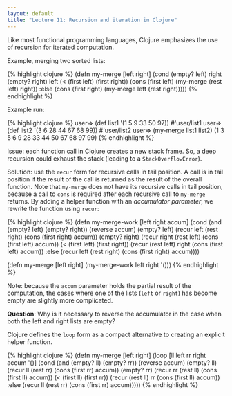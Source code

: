 ```yaml
---
layout: default
title: "Lecture 11: Recursion and iteration in Clojure"
---
```


Like most functional programming languages, Clojure emphasizes the use of recursion for iterated computation.

Example, merging two sorted lists:

{% highlight clojure %}
(defn my-merge [left right]
  (cond
    (empty? left) right
    (empty? right) left
    (< (first left) (first right)) (cons (first left) (my-merge (rest left) right))
    :else (cons (first right) (my-merge left (rest right)))))
{% endhighlight %}

Example run:

{% highlight clojure %}
user=> (def list1 '(1 5 9 33 50 97))
#'user/list1
user=> (def list2 '(3 6 28 44 67 68 99))
#'user/list2
user=> (my-merge list1 list2)
(1 3 5 6 9 28 33 44 50 67 68 97 99)
{% endhighlight %}

Issue: each function call in Clojure creates a new stack frame.  So, a deep recursion could exhaust the stack (leading to a `StackOverflowError`).

Solution: use the `recur` form for recursive calls in tail position.  A call is in tail position if the result of the call is returned as the result of the overall function.  Note that `my-merge` does not have its recursive calls in tail position, because a call to `cons` is required after each recursive call to `my-merge` returns.  By adding a helper function with an  *accumulator parameter*, we rewrite the function using `recur`:

{% highlight clojure %}
(defn my-merge-work [left right accum]
  (cond
    (and (empty? left) (empty? right)) (reverse accum)
    (empty? left) (recur left (rest right) (cons (first right) accum))
    (empty? right) (recur right (rest left) (cons (first left) accum))
    (< (first left) (first right)) (recur (rest left) right (cons (first left) accum))
    :else (recur left (rest right) (cons (first right) accum))))

(defn my-merge [left right]
  (my-merge-work left right '()))
{% endhighlight %}

Note: because the `accum` parameter holds the partial result of the computation, the cases where one of the lists (`left` or `right`) has become empty are slightly more complicated.

**Question**: Why is it necessary to reverse the accumulator in the case when both the left and right lists are empty?

Clojure defines the `loop` form as a compact alternative to creating an explicit helper function.

{% highlight clojure %}
(defn my-merge [left right]
  (loop [ll left
         rr right
         accum '()]
    (cond
      (and (empty? ll) (empty? rr)) (reverse accum)
      (empty? ll) (recur ll (rest rr) (cons (first rr) accum))
      (empty? rr) (recur rr (rest ll) (cons (first ll) accum))
      (< (first ll) (first rr)) (recur (rest ll) rr (cons (first ll) accum))
      :else (recur ll (rest rr) (cons (first rr) accum)))))
{% endhighlight %}
